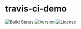 # travis-ci-demo

[![Build Status](https://travis-ci.org/ryanschen/travis-ci-demo.svg?branch=master&style=flat)](https://travis-ci.org/ryanschen/travis-ci-demo)
<a href="https://www.npmjs.com/package/@insaic/neon"><img src="https://img.shields.io/npm/v/@insaic/neon.svg" alt="Version"></a>
<a href="https://www.npmjs.com/package/@insaic/neon"><img src="https://img.shields.io/npm/l/@insaic/neon.svg" alt="License"></a>
